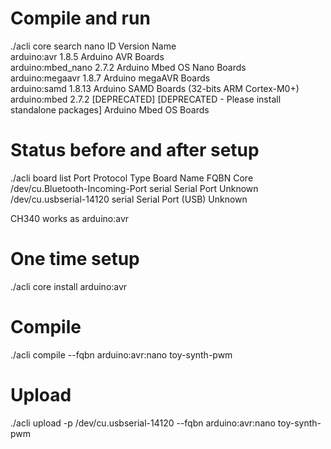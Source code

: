 # Compile and run

./acli core search nano
ID                Version Name                                                                                 
arduino:avr       1.8.5   Arduino AVR Boards                                                                   
arduino:mbed_nano 2.7.2   Arduino Mbed OS Nano Boards                                                          
arduino:megaavr   1.8.7   Arduino megaAVR Boards                                                               
arduino:samd      1.8.13  Arduino SAMD Boards (32-bits ARM Cortex-M0+)                                         
arduino:mbed      2.7.2   [DEPRECATED] [DEPRECATED - Please install standalone packages] Arduino Mbed OS Boards

# Status before and after setup
./acli board list
Port                            Protocol Type              Board Name FQBN Core
/dev/cu.Bluetooth-Incoming-Port serial   Serial Port       Unknown             
/dev/cu.usbserial-14120         serial   Serial Port (USB) Unknown

CH340 works as arduino:avr
# One time setup
./acli core install arduino:avr 

# Compile
./acli compile --fqbn arduino:avr:nano toy-synth-pwm

# Upload
./acli upload -p /dev/cu.usbserial-14120 --fqbn arduino:avr:nano toy-synth-pwm